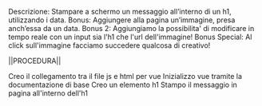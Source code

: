 Descrizione:
Stampare a schermo un messaggio all’interno di un h1, utilizzando i data.
Bonus:
Aggiungere alla pagina un’immagine, presa anch’essa da un data.
Bonus 2:
Aggiungiamo la possibilita' di modificare in tempo reale con un input sia l'h1 che l'url dell'immagine!
Bonus Special:
Al click sull'immagine facciamo succedere qualcosa di creativo!

||PROCEDURA||

Creo il collegamento tra il file js e html per vue
Inizializzo vue tramite la documentazione di base
Creo un elemento h1
Stampo il messaggio in pagina all'interno dell'h1